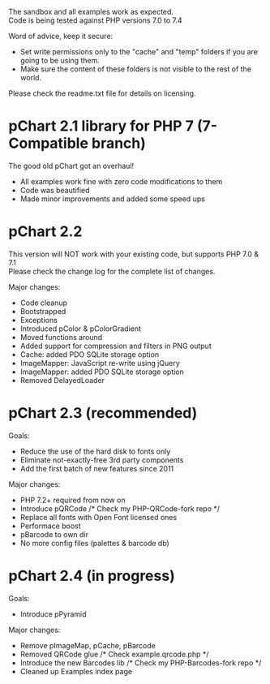  The sandbox and all examples work as expected.<br />
 Code is being tested against PHP versions 7.0 to 7.4
 
 Word of advice, keep it secure:
 - Set write permissions only to the "cache" and "temp" folders if you are going to be using them.
 - Make sure the content of these folders is not visible to the rest of the world.
 
 Please check the readme.txt file for details on licensing.
 

pChart 2.1 library for PHP 7 (7-Compatible branch)
===================

The good old pChart got an overhaul!

 - All examples work fine with zero code modifications to them
 - Code was beautified
 - Made minor improvements and added some speed ups


pChart 2.2
===================
This version will NOT work with your existing code, but supports PHP 7.0 & 7.1<br />
Please check the change log for the complete list of changes.<br />

Major changes:
 - Code cleanup
 - Bootstrapped
 - Exceptions
 - Introduced pColor & pColorGradient
 - Moved functions around
 - Added support for compression and filters in PNG output
 - Cache: added PDO SQLite storage option
 - ImageMapper: JavaScript re-write using jQuery
 - ImageMapper: added PDO SQLite storage option
 - Removed DelayedLoader


 pChart 2.3 (recommended)
===================
Goals:
 - Reduce the use of the hard disk to fonts only
 - Eliminate not-exactly-free 3rd party components
 - Add the first batch of new features since 2011

Major changes:
 - PHP 7.2+ required from now on
 - Introduce pQRCode /* Check my PHP-QRCode-fork repo */
 - Replace all fonts with Open Font licensed ones
 - Performace boost
 - pBarcode to own dir
 - No more config files (palettes & barcode db)


  pChart 2.4 (in progress)
===================
Goals:
 - Introduce pPyramid

Major changes:
 - Remove pImageMap, pCache, pBarcode
 - Removed QRCode glue /* Check example.qrcode.php */
 - Introduce the new Barcodes lib /* Check my PHP-Barcodes-fork repo */
 - Cleaned up Examples index page

